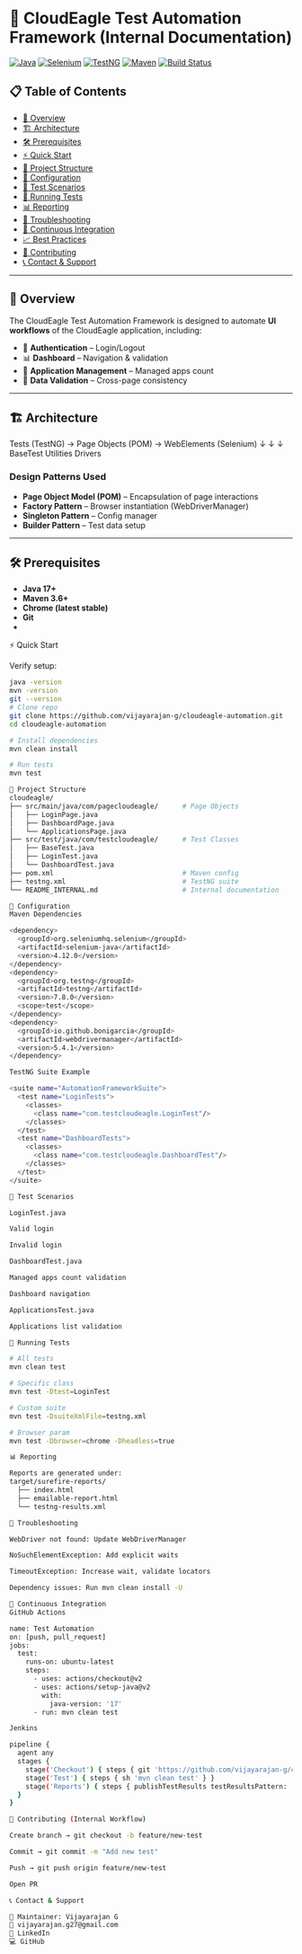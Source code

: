 # 🦅 CloudEagle Test Automation Framework (Internal Documentation)

[![Java](https://img.shields.io/badge/Java-17-orange.svg)](https://openjdk.java.net/)
[![Selenium](https://img.shields.io/badge/Selenium-4.12.0-brightgreen.svg)](https://selenium.dev/)
[![TestNG](https://img.shields.io/badge/TestNG-7.8.0-blue.svg)](https://testng.org/)
[![Maven](https://img.shields.io/badge/Maven-3.x-red.svg)](https://maven.apache.org/)
[![Build Status](https://img.shields.io/badge/Build-Passing-green.svg)](https://github.com/vijayarajan-g/cloudeagle-automation)



## 📋 Table of Contents

- [🎯 Overview](#-overview)
- [🏗️ Architecture](#️-architecture)
- [🛠️ Prerequisites](#️-prerequisites)
- [⚡ Quick Start](#-quick-start)
- [📁 Project Structure](#-project-structure)
- [🔧 Configuration](#-configuration)
- [🧪 Test Scenarios](#-test-scenarios)
- [🚀 Running Tests](#-running-tests)
- [📊 Reporting](#-reporting)
- [🐛 Troubleshooting](#-troubleshooting)
- [🔄 Continuous Integration](#-continuous-integration)
- [📈 Best Practices](#-best-practices)
- [🤝 Contributing](#-contributing)
- [📞 Contact & Support](#-contact--support)

---

## 🎯 Overview

The CloudEagle Test Automation Framework is designed to automate **UI workflows** of the CloudEagle application, including:

- 🔐 **Authentication** – Login/Logout  
- 📊 **Dashboard** – Navigation & validation  
- 📂 **Application Management** – Managed apps count  
- 🔎 **Data Validation** – Cross-page consistency  

---

## 🏗️ Architecture

Tests (TestNG) → Page Objects (POM) → WebElements (Selenium)
↓ ↓ ↓
BaseTest Utilities Drivers
### Design Patterns Used
- **Page Object Model (POM)** – Encapsulation of page interactions  
- **Factory Pattern** – Browser instantiation (WebDriverManager)  
- **Singleton Pattern** – Config manager  
- **Builder Pattern** – Test data setup  

---
## 🛠️ Prerequisites

- **Java 17+**  
- **Maven 3.6+**  
- **Chrome (latest stable)**  
- **Git**
- 
⚡ Quick Start

Verify setup:
```bash
java -version
mvn -version
git --version
# Clone repo
git clone https://github.com/vijayarajan-g/cloudeagle-automation.git
cd cloudeagle-automation

# Install dependencies
mvn clean install

# Run tests
mvn test

📁 Project Structure
cloudeagle/
├── src/main/java/com/pagecloudeagle/      # Page Objects
│   ├── LoginPage.java
│   ├── DashboardPage.java
│   └── ApplicationsPage.java
├── src/test/java/com/testcloudeagle/      # Test Classes
│   ├── BaseTest.java
│   ├── LoginTest.java
│   └── DashboardTest.java
├── pom.xml                                # Maven config
├── testng.xml                             # TestNG suite
└── README_INTERNAL.md                     # Internal documentation

🔧 Configuration
Maven Dependencies

<dependency>
  <groupId>org.seleniumhq.selenium</groupId>
  <artifactId>selenium-java</artifactId>
  <version>4.12.0</version>
</dependency>
<dependency>
  <groupId>org.testng</groupId>
  <artifactId>testng</artifactId>
  <version>7.8.0</version>
  <scope>test</scope>
</dependency>
<dependency>
  <groupId>io.github.bonigarcia</groupId>
  <artifactId>webdrivermanager</artifactId>
  <version>5.4.1</version>
</dependency>

TestNG Suite Example

<suite name="AutomationFrameworkSuite">
  <test name="LoginTests">
    <classes>
      <class name="com.testcloudeagle.LoginTest"/>
    </classes>
  </test>
  <test name="DashboardTests">
    <classes>
      <class name="com.testcloudeagle.DashboardTest"/>
    </classes>
  </test>
</suite>

🧪 Test Scenarios

LoginTest.java

Valid login

Invalid login

DashboardTest.java

Managed apps count validation

Dashboard navigation

ApplicationsTest.java

Applications list validation

🚀 Running Tests

# All tests
mvn clean test

# Specific class
mvn test -Dtest=LoginTest

# Custom suite
mvn test -DsuiteXmlFile=testng.xml

# Browser param
mvn test -Dbrowser=chrome -Dheadless=true

📊 Reporting

Reports are generated under:
target/surefire-reports/
  ├── index.html
  ├── emailable-report.html
  └── testng-results.xml

🐛 Troubleshooting

WebDriver not found: Update WebDriverManager

NoSuchElementException: Add explicit waits

TimeoutException: Increase wait, validate locators

Dependency issues: Run mvn clean install -U

🔄 Continuous Integration
GitHub Actions

name: Test Automation
on: [push, pull_request]
jobs:
  test:
    runs-on: ubuntu-latest
    steps:
      - uses: actions/checkout@v2
      - uses: actions/setup-java@v2
        with:
          java-version: '17'
      - run: mvn clean test

Jenkins

pipeline {
  agent any
  stages {
    stage('Checkout') { steps { git 'https://github.com/vijayarajan-g/cloudeagle-automation.git' } }
    stage('Test') { steps { sh 'mvn clean test' } }
    stage('Reports') { steps { publishTestResults testResultsPattern: 'target/surefire-reports/*.xml' } }
  }
}

🤝 Contributing (Internal Workflow)

Create branch → git checkout -b feature/new-test

Commit → git commit -m "Add new test"

Push → git push origin feature/new-test

Open PR

📞 Contact & Support

👤 Maintainer: Vijayarajan G
📧 vijayarajan.g27@gmail.com
🔗 LinkedIn
💻 GitHub















